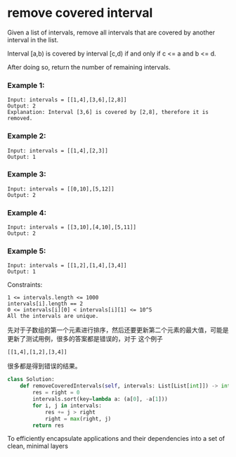 # remove covered interval

Given a list of intervals, remove all intervals that are covered by another interval in the list.

Interval [a,b) is covered by interval [c,d) if and only if c <= a and b <= d.

After doing so, return the number of remaining intervals.

###  Example 1:

```
Input: intervals = [[1,4],[3,6],[2,8]]
Output: 2
Explanation: Interval [3,6] is covered by [2,8], therefore it is removed.
```
### Example 2:
```
Input: intervals = [[1,4],[2,3]]
Output: 1
```
### Example 3:
```
Input: intervals = [[0,10],[5,12]]
Output: 2
```
### Example 4:
```
Input: intervals = [[3,10],[4,10],[5,11]]
Output: 2
```
### Example 5:
```
Input: intervals = [[1,2],[1,4],[3,4]]
Output: 1
```

Constraints:
```
1 <= intervals.length <= 1000
intervals[i].length == 2
0 <= intervals[i][0] < intervals[i][1] <= 10^5
All the intervals are unique.
```
先对于子数组的第一个元素进行排序，然后还要更新第二个元素的最大值，可能是更新了测试用例，很多的答案都是错误的，对于 这个例子
```
[[1,4],[1,2],[3,4]]
```
很多都是得到错误的结果。
```Python
class Solution:
    def removeCoveredIntervals(self, intervals: List[List[int]]) -> int:
        res = right = 0
        intervals.sort(key=lambda a: (a[0], -a[1]))
        for i, j in intervals:
            res += j > right
            right = max(right, j)
        return res
```


To efficiently encapsulate applications and their dependencies into a set of clean, minimal layers

